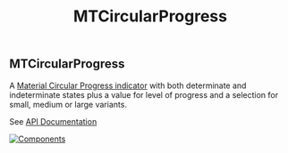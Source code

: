 ﻿---
uid: C.MTCircularProgress
title: MTCircularProgress
---
## MTCircularProgress

A [Material Circular Progress indicator](https://material.io/develop/web/components/progress-indicator/) with both determinate and indeterminate states plus a value for level of progress and a selection for small, medium or large variants.

See [API Documentation](~/api/BlazorMdc.MTCircularProgress.html)

[![Components](https://img.shields.io/static/v1?label=Components&message=Core&color=blue)](~/articles/CoreComponents.html)
